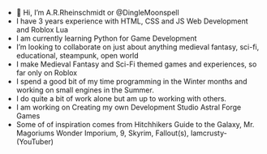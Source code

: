 - 👋 Hi, I’m A.R.Rheinschmidt or @DingleMoonspell
-  I have 3 years experience with HTML, CSS and JS Web Development and Roblox Lua
-  I am currently learning Python for Game Development
-  I’m looking to collaborate on just about anything medieval fantasy, sci-fi, educational, steampunk, open world
-  I make Medieval Fantasy and Sci-Fi themed games and experiences, so far only on Roblox
-  I spend a good bit of my time programming in the Winter months and working on small engines in the Summer.
-  I do quite a bit of work alone but am up to working with others.
-  I am working on Creating my own Development Studio Astral Forge Games
-  Some of of inspiration comes from Hitchhikers Guide to the Galaxy, Mr. Magoriums Wonder Imporium, 9, Skyrim, Fallout(s), Iamcrusty-(YouTuber)

<!---
DingleMoonspell/DingleMoonspell is a ✨ special ✨ repository because its `README.md` (this file) appears on your GitHub profile.
You can click the Preview link to take a look at your changes.
--->
